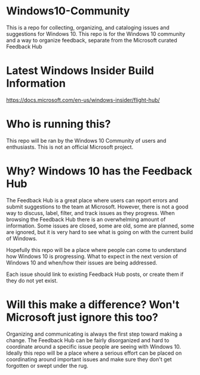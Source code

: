 # Windows10-Community
This is a repo for collecting, organizing, and cataloging issues and suggestions for Windows 10. This repo is for the Windows 10 community and a way to organize feedback, separate from the Microsoft curated Feedback Hub 

# Latest Windows Insider Build Information
https://docs.microsoft.com/en-us/windows-insider/flight-hub/

# Who is running this?
This repo will be ran by the Windows 10 Community of users and enthusiasts. This is not an official Microsoft project.

# Why? Windows 10 has the Feedback Hub
The Feedback Hub is a great place where users can report errors and submit suggestions to the team at Microsoft. However, there is not a good way to discuss, label, filter, and track issues as they progress. When browsing the Feedback Hub there is an overwhelming amount of information. Some issues are closed, some are old, some are planned, some are ignored, but it is very hard to see what is going on with the current build of Windows.

Hopefully this repo will be a place where people can come to understand how Windows 10 is progressing. What to expect in the next version of Windows 10 and when/how their issues are being addressed.

Each issue should link to existing Feedback Hub posts, or create them if they do not yet exist.

# Will this make a difference? Won't Microsoft just ignore this too?
Organizing and communicating is always the first step toward making a change. The Feedback Hub can be fairly disorganized and hard to coordinate around a specific issue people are seeing with Windows 10. Ideally this repo will be a place where a serious effort can be placed on coordinating around important issues and make sure they don't get forgotten or swept under the rug.
